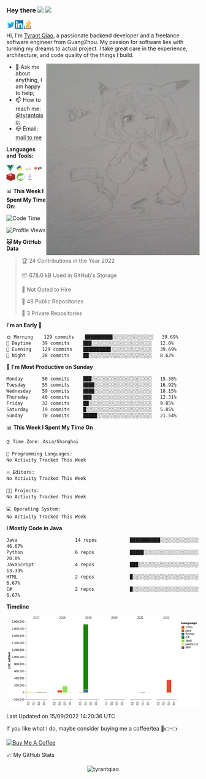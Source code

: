 ### Hey there <img src="https://media.giphy.com/media/hvRJCLFzcasrR4ia7z/giphy.gif" width="25px">   ![](https://komarev.com/ghpvc/?username=tyrantqiao&color=dc143c)


<!-- <a href="https://discord.gg/XTW52Kt">
  <img align="left" alt="Abhishek's Discord" width="22px" src="https://raw.githubusercontent.com/peterthehan/peterthehan/master/assets/discord.svg" />
</a> -->
<a href="https://twitter.com/tyrant_qiao">
  <img align="left" alt="TyrantQiao | Twitter" width="22px" src="https://raw.githubusercontent.com/tyrantqiao/picgo/master/img/icons8-twitter.svg" />
</a>
<a href="https://www.linkedin.com/in/tyrantqiao/">
  <img align="left" alt="TyrantQiao's LinkedIN" width="22px" src="https://raw.githubusercontent.com/tyrantqiao/picgo/master/img/linkedin.svg" />
</a>
<a href="https://stackoverflow.com/users/7702483/tyrantqiao">
  <img align="left" alt="TyrantQiao's stackoverflow" width="22px" src="https://raw.githubusercontent.com/tyrantqiao/picgo/master/img/stack-overflow.svg" />
</a>

<!-- 待设置visitors数量 -->
<!-- ![](https://visitor-badge.glitch.me/badge?page_id=abhisheknaiidu.abhisheknaiidu) -->

<br />

Hi, I'm [Tyrant Qiao](https://tyrantqiao.com/), a passionate backend developer and a freelance software engineer from GuangZhou. My passion for software lies with turning my dreams to actual project. I take great care in the experience, architecture, and code quality of the things I build.

  <img align="right" alt="Tyrantqiao's logo" src="https://raw.githubusercontent.com/tyrantqiao/picgo/master/img/avatar_logo.jpg" width="400" height="500" />
  
- 💬 Ask me about anything, I am happy to help;
- 📫 How to reach me: [@tyrantqiao](https://twitter.com/tyrant_qiao);
- 📪 Email: <a href="mailto:tyrantqiao@gmail.com">mail to me</a>
<!-- 简历，待补充 -->
<!-- - 📝 [Resume](https://drive.google.com/file/d/tyrantqiao/view) -->

**Languages and Tools:**

<code><img height="20" src="https://raw.githubusercontent.com/github/explore/80688e429a7d4ef2fca1e82350fe8e3517d3494d/topics/vue/vue.png"></code>
<code><img height="20" src="https://raw.githubusercontent.com/github/explore/80688e429a7d4ef2fca1e82350fe8e3517d3494d/topics/python/python.png"></code>
<code><img height="20" src="https://raw.githubusercontent.com/github/explore/80688e429a7d4ef2fca1e82350fe8e3517d3494d/topics/mysql/mysql.png"></code>
<code><img height="20" src="https://raw.githubusercontent.com/github/explore/80688e429a7d4ef2fca1e82350fe8e3517d3494d/topics/git/git.png"></code>
<code><img height="20" src="https://raw.githubusercontent.com/tyrantqiao/picgo/master/img/redis.svg"></code>
<code><img height="20" src="https://raw.githubusercontent.com/tyrantqiao/picgo/master/img/springio-icon.svg"></code>
<code><img height="20" src="https://raw.githubusercontent.com/tyrantqiao/picgo/master/img/java.svg"></code>

📊 **This Week I Spent My Time On:**

<!--START_SECTION:waka-->
![Code Time](http://img.shields.io/badge/Code%20Time-63%20hrs%2041%20mins-blue)

![Profile Views](http://img.shields.io/badge/Profile%20Views-0-blue)

**🐱 My GitHub Data** 

> 🏆 24 Contributions in the Year 2022
 > 
> 📦 678.0 kB Used in GitHub's Storage 
 > 
> 🚫 Not Opted to Hire
 > 
> 📜 48 Public Repositories 
 > 
> 🔑 3 Private Repositories  
 > 
**I'm an Early 🐤** 

```text
🌞 Morning    129 commits    ██████████░░░░░░░░░░░░░░░   39.69% 
🌆 Daytime    39 commits     ███░░░░░░░░░░░░░░░░░░░░░░   12.0% 
🌃 Evening    129 commits    ██████████░░░░░░░░░░░░░░░   39.69% 
🌙 Night      28 commits     ██░░░░░░░░░░░░░░░░░░░░░░░   8.62%

```
📅 **I'm Most Productive on Sunday** 

```text
Monday       50 commits     ███░░░░░░░░░░░░░░░░░░░░░░   15.38% 
Tuesday      55 commits     ████░░░░░░░░░░░░░░░░░░░░░   16.92% 
Wednesday    59 commits     ████░░░░░░░░░░░░░░░░░░░░░   18.15% 
Thursday     40 commits     ███░░░░░░░░░░░░░░░░░░░░░░   12.31% 
Friday       32 commits     ██░░░░░░░░░░░░░░░░░░░░░░░   9.85% 
Saturday     19 commits     █░░░░░░░░░░░░░░░░░░░░░░░░   5.85% 
Sunday       70 commits     █████░░░░░░░░░░░░░░░░░░░░   21.54%

```


📊 **This Week I Spent My Time On** 

```text
⌚︎ Time Zone: Asia/Shanghai

💬 Programming Languages: 
No Activity Tracked This Week

🔥 Editors: 
No Activity Tracked This Week

🐱‍💻 Projects: 
No Activity Tracked This Week

💻 Operating System: 
No Activity Tracked This Week

```

**I Mostly Code in Java** 

```text
Java                     14 repos            ███████████░░░░░░░░░░░░░░   46.67% 
Python                   6 repos             █████░░░░░░░░░░░░░░░░░░░░   20.0% 
JavaScript               4 repos             ███░░░░░░░░░░░░░░░░░░░░░░   13.33% 
HTML                     2 repos             █░░░░░░░░░░░░░░░░░░░░░░░░   6.67% 
C#                       2 repos             █░░░░░░░░░░░░░░░░░░░░░░░░   6.67%

```


**Timeline**

![Chart not found](https://raw.githubusercontent.com/tyrantqiao/tyrantqiao/main/charts/bar_graph.png) 


 Last Updated on 15/09/2022 14:20:36 UTC
<!--END_SECTION:waka-->

If you like what I do, maybe consider buying me a coffee/tea 🥺👉👈

<a href="https://www.buymeacoffee.com/tyrantqiao" target="_blank"><img src="https://cdn.buymeacoffee.com/buttons/v2/default-red.png" alt="Buy Me A Coffee" width="150" ></a>

📈 My GitHub Stats

<p align="center"> <img src="https://github-readme-stats.vercel.app/api?username=tyrantqiao&show_icons=true&theme=gotham" alt="tyrantqiao" />
